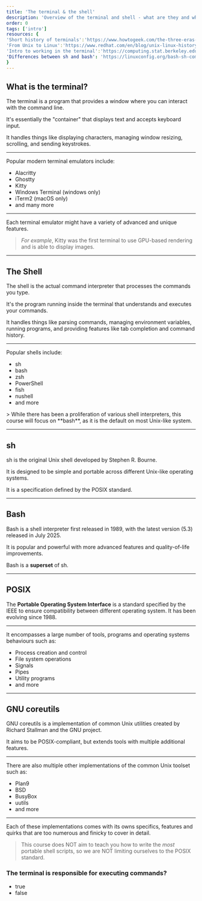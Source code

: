 ```yaml
---
title: 'The terminal & the shell'
description: 'Overview of the terminal and shell - what are they and why is it still worth it to learn to use them today'
order: 0
tags: ['intro']
resources: {
'Short history of terminals':'https://www.howtogeek.com/the-three-eras-of-unix-terminals/',
'From Unix to Linux':'https://www.redhat.com/en/blog/unix-linux-history',
'Intro to working in the terminal':'https://computing.stat.berkeley.edu/tutorial-unix-basics/',
'Differences between sh and bash': 'https://linuxconfig.org/bash-sh-command-learn-the-difference-between-bash-vs-shell',
}
---
```


## What is the terminal?

The terminal is a program that provides a window where you can interact with the command line.

It's essentially the "container" that displays text and accepts keyboard input.

<bonus-content>
It handles things like displaying characters, managing window resizing, scrolling, and sending keystrokes.
</bonus-content>

---

Popular modern terminal emulators include:

- Alacritty
- Ghostty
- Kitty
- Windows Terminal (windows only)
- iTerm2 (macOS only)
- and many more

---

Each terminal emulator might have a variety of advanced and unique features.

> _For example_, Kitty was the first terminal to use GPU-based rendering and is able to display images.

---

## The Shell

The shell is the actual command interpreter that processes the commands you type.

It's the program running inside the terminal that understands and executes your commands.

<bonus-content>
It handles things like parsing commands, managing environment variables, running programs, and providing features like tab completion and command history.
</bonus-content>

---

Popular shells include:

- sh
- bash
- zsh
- PowerShell
- fish
- nushell
- and more

<bonus-content>
> While there has been a proliferation of various shell interpreters, this course will focus on **bash**, as it is the default on most Unix-like system.
</bonus-content>

---

## sh

sh is the original Unix shell <bonus-content>developed by Stephen R. Bourne.</bonus-content>

It is designed to be simple and portable across different Unix-like operating systems.

It is a specification defined by the POSIX standard.

---

## Bash

Bash is a shell interpreter first released in 1989, with the latest version (5.3) released in July 2025.

It is popular and powerful with more advanced features and quality-of-life improvements.

Bash is a **superset** of sh.

---

## POSIX

The **Portable Operating System Interface** is a standard specified by the IEEE to ensure compatibility between different operating system. It has been evolving since 1988.

---

It encompasses a large number of tools, programs and operating systems behaviours such as:

- Process creation and control
- File system operations
- Signals
- Pipes
- Utility programs
- and more

---

## GNU coreutils

GNU coreutils is a implementation of common Unix utilities <bonus-content>created by Richard Stallman and the GNU project.</bonus-content>

It aims to be POSIX-compliant, but extends tools with multiple additional features.

---

There are also multiple other implementations of the common Unix toolset such as:

- Plan9
- BSD
- BusyBox
- uutils
- and more

---

Each of these implementations comes with its owns specifics, features and quirks that are too numerous and finicky to cover in detail.

> This course does NOT aim to teach you how to write the _most_ portable shell scripts, so we are NOT limiting ourselves to the POSIX standard.

<bonus-content>

<pop-quiz data-answer-id="1">

### The terminal is responsible for executing commands?

- true
- false

</pop-quiz>

</bonus-content>
